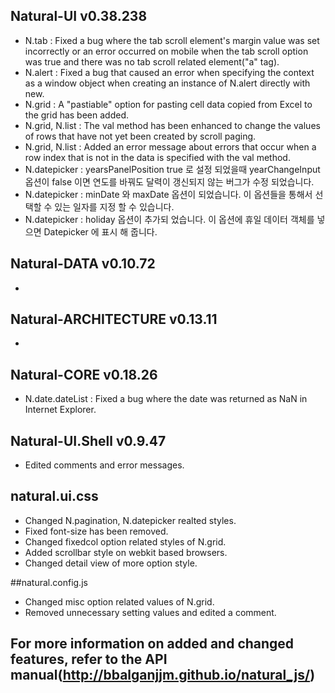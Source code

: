 ## Natural-UI v0.38.238
 * N.tab : Fixed a bug where the tab scroll element's margin value was set incorrectly or an error occurred on mobile when the tab scroll option was true and there was no tab scroll related element("a" tag).
 * N.alert : Fixed a bug that caused an error when specifying the context as a window object when creating an instance of N.alert directly with new.
 * N.grid : A "pastiable" option for pasting cell data copied from Excel to the grid has been added.
 * N.grid, N.list : The val method has been enhanced to change the values ​​of rows that have not yet been created by scroll paging.
 * N.grid, N.list : Added an error message about errors that occur when a row index that is not in the data is specified with the val method.
 * N.datepicker : yearsPanelPosition true 로 설정 되었을때 yearChangeInput 옵션이 false 이면 연도를 바꿔도 달력이 갱신되지 않는 버그가 수정 되었습니다.
 * N.datepicker : minDate 와 maxDate 옵션이 되었습니다. 이 옵션들을 통해서 선택할 수 있는 일자를 지정 할 수 있습니다.
 * N.datepicker : holiday 옵션이 추가되 었습니다. 이 옵션에 휴일 데이터 객체를 넣으면 Datepicker 에 표시 해 줍니다.

## Natural-DATA v0.10.72
 *

## Natural-ARCHITECTURE v0.13.11
 *

## Natural-CORE v0.18.26
 * N.date.dateList : Fixed a bug where the date was returned as NaN in Internet Explorer.

## Natural-UI.Shell v0.9.47
 * Edited comments and error messages.

## natural.ui.css
 * Changed N.pagination, N.datepicker realted styles.
 * Fixed font-size has been removed.
 * Changed fixedcol option related styles of N.grid.
 * Added scrollbar style on webkit based browsers.
 * Changed detail view of more option style.

##natural.config.js
 * Changed misc option related values of N.grid.
 * Removed unnecessary setting values ​​and edited a comment.

## For more information on added and changed features, refer to the API manual(http://bbalganjjm.github.io/natural_js/)